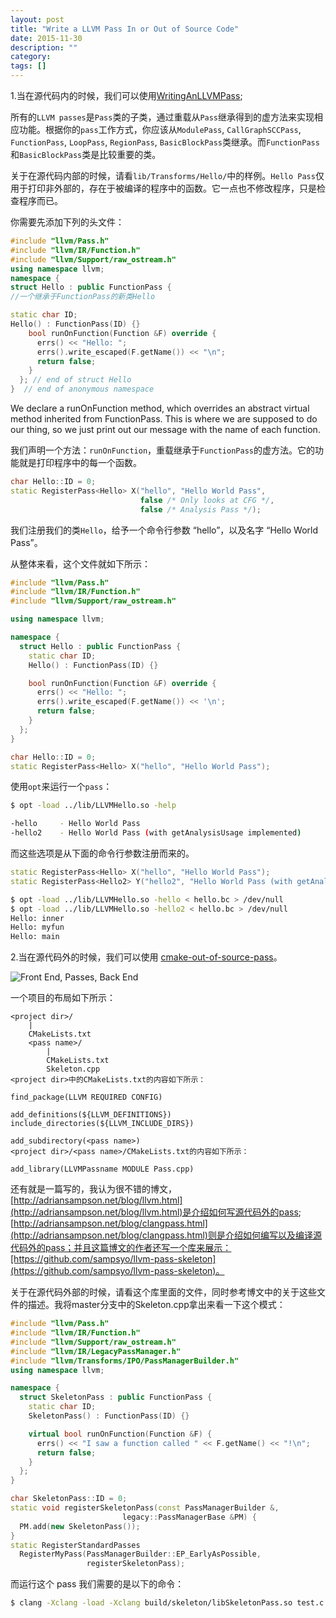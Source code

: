 ```yaml
---
layout: post
title: "Write a LLVM Pass In or Out of Source Code"
date: 2015-11-30
description: ""
category: 
tags: []
---
```



1.当在源代码内的时候，我们可以使用[WritingAnLLVMPass](http://llvm.org/docs/WritingAnLLVMPass.html);

所有的`LLVM passes`是`Pass`类的子类，通过重载从`Pass`继承得到的虚方法来实现相应功能。根据你的`pass`工作方式，你应该从`ModulePass`, `CallGraphSCCPass`, `FunctionPass`, `LoopPass`, `RegionPass`, `BasicBlockPass`类继承。而`FunctionPass`和`BasicBlockPass`类是比较重要的类。

关于在源代码内部的时候，请看`lib/Transforms/Hello/`中的样例。`Hello Pass`仅用于打印非外部的，存在于被编译的程序中的函数。它一点也不修改程序，只是检查程序而已。

你需要先添加下列的头文件：

```cpp
#include "llvm/Pass.h"
#include "llvm/IR/Function.h"
#include "llvm/Support/raw_ostream.h"
using namespace llvm;
namespace {
struct Hello : public FunctionPass {
//一个继承于FunctionPass的新类Hello

static char ID;
Hello() : FunctionPass(ID) {}
    bool runOnFunction(Function &F) override {
      errs() << "Hello: ";
      errs().write_escaped(F.getName()) << "\n";
      return false;
    }
  }; // end of struct Hello
}  // end of anonymous namespace
```

We declare a runOnFunction method, which overrides an abstract virtual method inherited from FunctionPass. This is where we are supposed to do our thing, so we just print out our message with the name of each function.

我们声明一个方法：`runOnFunction`，重载继承于`FunctionPass`的虚方法。它的功能就是打印程序中的每一个函数。

```cpp
char Hello::ID = 0;
static RegisterPass<Hello> X("hello", "Hello World Pass",
                             false /* Only looks at CFG */,
                             false /* Analysis Pass */);
```

我们注册我们的类`Hello`，给予一个命令行参数 “hello”，以及名字 “Hello World Pass”。

从整体来看，这个文件就如下所示：

```cpp
#include "llvm/Pass.h"
#include "llvm/IR/Function.h"
#include "llvm/Support/raw_ostream.h"

using namespace llvm;

namespace {
  struct Hello : public FunctionPass {
    static char ID;
    Hello() : FunctionPass(ID) {}

    bool runOnFunction(Function &F) override {
      errs() << "Hello: ";
      errs().write_escaped(F.getName()) << '\n';
      return false;
    }
  };
}

char Hello::ID = 0;
static RegisterPass<Hello> X("hello", "Hello World Pass");
```

使用`opt`来运行一个`pass`：

```sh
$ opt -load ../lib/LLVMHello.so -help

-hello     - Hello World Pass
-hello2    - Hello World Pass (with getAnalysisUsage implemented)
```

而这些选项是从下面的命令行参数注册而来的。

```cpp
static RegisterPass<Hello> X("hello", "Hello World Pass");
static RegisterPass<Hello2> Y("hello2", "Hello World Pass (with getAnalysisUsage implemented)");
```

```sh
$ opt -load ../lib/LLVMHello.so -hello < hello.bc > /dev/null
$ opt -load ../lib/LLVMHello.so -hello2 < hello.bc > /dev/null
Hello: inner
Hello: myfun
Hello: main
```

2.当在源代码外的时候，我们可以使用 [cmake-out-of-source-pass](http://llvm.org/docs/CMake.html#cmake-out-of-source-pass)。

![Front End, Passes, Back End]({{site.url}}/images/compiler-arch.svg)

一个项目的布局如下所示：

```
<project dir>/
    |
    CMakeLists.txt
    <pass name>/
        |
        CMakeLists.txt
        Skeleton.cpp
<project dir>中的CMakeLists.txt的内容如下所示：

find_package(LLVM REQUIRED CONFIG)

add_definitions(${LLVM_DEFINITIONS})
include_directories(${LLVM_INCLUDE_DIRS})

add_subdirectory(<pass name>)
<project dir>/<pass name>/CMakeLists.txt的内容如下所示：

add_library(LLVMPassname MODULE Pass.cpp)
```

还有就是一篇写的，我认为很不错的博文，[http://adriansampson.net/blog/llvm.html](http://adriansampson.net/blog/llvm.html)是介绍如何写源代码外的pass; [http://adriansampson.net/blog/clangpass.html](http://adriansampson.net/blog/clangpass.html)则是介绍如何编写以及编译源代码外的pass；并且这篇博文的作者还写一个库来展示：[https://github.com/sampsyo/llvm-pass-skeleton](https://github.com/sampsyo/llvm-pass-skeleton)。

关于在源代码外部的时候，请看这个库里面的文件，同时参考博文中的关于这些文件的描述。我将master分支中的Skeleton.cpp拿出来看一下这个模式：

```cpp
#include "llvm/Pass.h"
#include "llvm/IR/Function.h"
#include "llvm/Support/raw_ostream.h"
#include "llvm/IR/LegacyPassManager.h"
#include "llvm/Transforms/IPO/PassManagerBuilder.h"
using namespace llvm;

namespace {
  struct SkeletonPass : public FunctionPass {
    static char ID;
    SkeletonPass() : FunctionPass(ID) {}

    virtual bool runOnFunction(Function &F) {
      errs() << "I saw a function called " << F.getName() << "!\n";
      return false;
    }
  };
}

char SkeletonPass::ID = 0;
static void registerSkeletonPass(const PassManagerBuilder &,
                         legacy::PassManagerBase &PM) {
  PM.add(new SkeletonPass());
}
static RegisterStandardPasses
  RegisterMyPass(PassManagerBuilder::EP_EarlyAsPossible,
                 registerSkeletonPass);
```

而运行这个 pass 我们需要的是以下的命令：

```sh
$ clang -Xclang -load -Xclang build/skeleton/libSkeletonPass.so test.c
```
